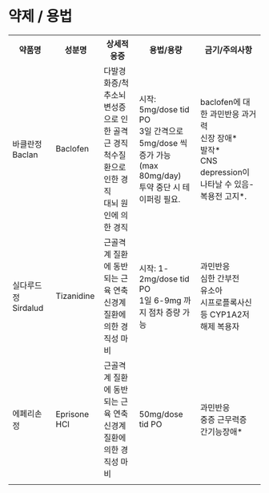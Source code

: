 <!-- TITLE: 경직 -->
<!-- SUBTITLE: A quick summary of 경직 -->

# 약제 / 용법
<table>
  <tr>
    <th>약품명</th>
    <th>성분명</th>
		<th>상세적응증</th>
    <th>용법/용량</th>
    <th>금기/주의사항</th>
  </tr>
	<tr>
    <td>바클란정 Baclan</td>
		<td>Baclofen</td>
		<td>다발경화증/척추소뇌변성증으로 인한 골격근 경직<br />척수질환으로 인한 경직<br />대뇌 원인에 의한 경직</td>
		<td>시작: 5mg/dose tid PO<br />3일 간격으로 5mg/dose 씩 증가 가능<br />(max 80mg/day)<br />투약 중단 시 테이퍼링 필요.</td>
		<td>baclofen에 대한 과민반응 과거력<br />신장 장애*<br />발작*<br />CNS depression이 나타날 수 있음-복용전 고지*.</td>
  </tr>
	<tr>
    <td>실다루드정 Sirdalud</td>
		<td>Tizanidine</td>
		<td>근골격계 질환에 동반되는 근육 연축<br />신경계 질환에 의한 경직성 마비</td>
		<td>시작: 1-2mg/dose tid PO<br />1일 6-9mg 까지 점차 증량 가능</td>
		<td>과민반응<br />심한 간부전<br />유소아<br />시프로플록사신 등 CYP1A2저해제 복용자</td>
  </tr>
	<tr>
    <td>에페리손정</td>
		<td>Eprisone HCl</td>
		<td>근골격계 질환에 동반되는 근육 연축<br />신경계 질환에 의한 경직성 마비</td>
		<td>50mg/dose tid PO</td>
		<td>과민반응<br />중증 근무력증<br />간기능장애*</td>
  </tr>
	<tr>
    <td></td>
		<td></td>
		<td></td>
		<td></td>
		<td></td>
  </tr>
</table>